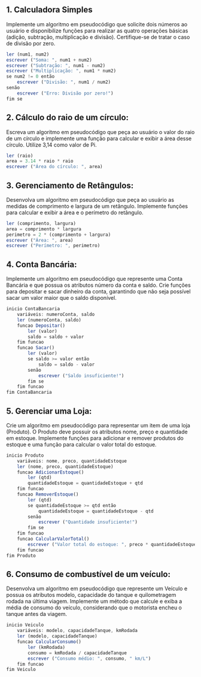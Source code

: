 ## 1. Calculadora Simples  
Implemente um algoritmo em pseudocódigo que solicite dois números ao usuário e disponibilize funções para realizar as quatro operações básicas (adição, subtração, multiplicação e divisão). Certifique-se de tratar o caso de divisão por zero.

```js
ler (num1, num2)
escrever ("Soma: ", num1 + num2)
escrever ("Subtração: ", num1 - num2)
escrever ("Multiplicação: ", num1 * num2)
se num2 != 0 então
    escrever ("Divisão: ", num1 / num2)
senão
    escrever ("Erro: Divisão por zero!")
fim se
```

## 2. Cálculo do raio de um círculo:  
Escreva um algoritmo em pseudocódigo que peça ao usuário o valor do raio de um círculo e implemente uma função para calcular e exibir a área desse círculo. Utilize 3,14 como valor de Pi.  
```js
ler (raio)
area = 3.14 * raio * raio
escrever ("Área do círculo: ", area)
```

## 3. Gerenciamento de Retângulos:  
Desenvolva um algoritmo em pseudocódigo que peça ao usuário as medidas de comprimento e largura de um retângulo. Implemente funções para calcular e exibir a área e o perímetro do retângulo.
```js
ler (comprimento, largura)
area = comprimento * largura
perimetro = 2 * (comprimento + largura)
escrever ("Área: ", area)
escrever ("Perímetro: ", perimetro)
```
## 4. Conta Bancária:  
Implemente um algoritmo em pseudocódigo que represente uma Conta Bancária e que possua os atributos número da conta e saldo. Crie funções para depositar e sacar dinheiro da conta, garantindo que não seja possível sacar um valor maior que o saldo disponível.  
```js
inicio ContaBancaria
    variáveis: numeroConta, saldo
    ler (numeroConta, saldo)
    funcao Depositar()
        ler (valor)
        saldo = saldo + valor
    fim funcao
    funcao Sacar()
        ler (valor)
        se saldo >= valor então
            saldo = saldo - valor
        senão
            escrever ("Saldo insuficiente!")
        fim se
    fim funcao
fim ContaBancaria
```  
## 5. Gerenciar uma Loja:  
Crie um algoritmo em pseudocódigo para representar um item de uma loja (Produto). O Produto deve possuir os atributos nome, preço e quantidade em estoque. Implemente funções para adicionar e remover produtos do estoque e uma função para calcular o valor total do estoque.  
```js
inicio Produto
    variáveis: nome, preco, quantidadeEstoque
    ler (nome, preco, quantidadeEstoque)
    funcao AdicionarEstoque()
        ler (qtd)
        quantidadeEstoque = quantidadeEstoque + qtd
    fim funcao
    funcao RemoverEstoque()
        ler (qtd)
        se quantidadeEstoque >= qtd então
            quantidadeEstoque = quantidadeEstoque - qtd
        senão
            escrever ("Quantidade insuficiente!")
        fim se
    fim funcao
    funcao CalcularValorTotal()
        escrever ("Valor total do estoque: ", preco * quantidadeEstoque)
    fim funcao
fim Produto
```  
## 6. Consumo de combustível de um veículo:  
Desenvolva um algoritmo em pseudocódigo que represente um Veículo e possua os atributos modelo, capacidade do tanque e quilometragem rodada na última viagem. Implemente um método que calcule e exiba a média de consumo do veículo, considerando que o motorista encheu o tanque antes da viagem.  
```js
inicio Veiculo
    variáveis: modelo, capacidadeTanque, kmRodada
    ler (modelo, capacidadeTanque)
    funcao CalcularConsumo()
        ler (kmRodada)
        consumo = kmRodada / capacidadeTanque
        escrever ("Consumo médio: ", consumo, " km/L")
    fim funcao
fim Veiculo
```